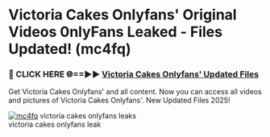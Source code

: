 # Victoria Cakes Onlyfans' Original Videos 0nlyFans Leaked - Files Updated! (mc4fq)

<h3>🔴 CLICK HERE 🌐==►► <a href="https://tinyurl.com/4seja8ks" rel="nofollow">Victoria Cakes Onlyfans' Updated Files</a></h3>

Get Victoria Cakes Onlyfans' and all content. Now you can access all videos and pictures of Victoria Cakes Onlyfans'. New Updated Files 2025!

[![mc4fq](https://i.imgur.com/EWjZXRe.gif)](https://tinyurl.com/4seja8ks)
victoria cakes onlyfans leaks<br>
victoria cakes onlyfans leak